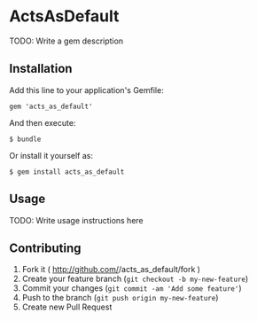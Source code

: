 # ActsAsDefault

TODO: Write a gem description

## Installation

Add this line to your application's Gemfile:

    gem 'acts_as_default'

And then execute:

    $ bundle

Or install it yourself as:

    $ gem install acts_as_default

## Usage

TODO: Write usage instructions here

## Contributing

1. Fork it ( http://github.com/<my-github-username>/acts_as_default/fork )
2. Create your feature branch (`git checkout -b my-new-feature`)
3. Commit your changes (`git commit -am 'Add some feature'`)
4. Push to the branch (`git push origin my-new-feature`)
5. Create new Pull Request
